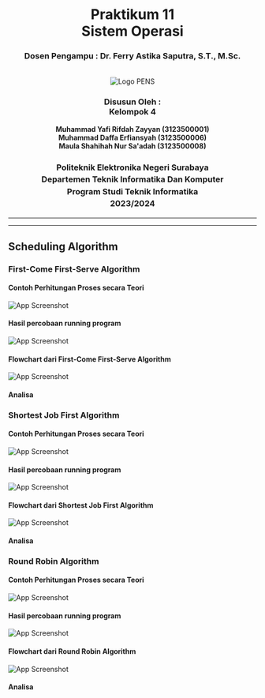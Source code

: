 <div align="center">
  <h1 class="text-align: center;font-weight: bold">Praktikum 11<br>Sistem Operasi</h1>
  <h3 class="text-align: center;">Dosen Pengampu : Dr. Ferry Astika Saputra, S.T., M.Sc.</h3>
</div>
<br />
<div align="center">
  <img src="https://upload.wikimedia.org/wikipedia/id/4/44/Logo_PENS.png" alt="Logo PENS">
  <h3 style="text-align: center;">Disusun Oleh : <br>Kelompok 4</h3>
  <p style="text-align: center;">
    <strong>Muhammad Yafi Rifdah Zayyan (3123500001)</strong><br>
    <strong>Muhammad Daffa Erfiansyah (3123500006)</strong><br>
    <strong>Maula Shahihah Nur Sa'adah (3123500008)</strong>
  </p>

<h3 style="text-align: center;line-height: 1.5">Politeknik Elektronika Negeri Surabaya<br>Departemen Teknik Informatika Dan Komputer<br>Program Studi Teknik Informatika<br>2023/2024</h3>
  <hr><hr>
</div>

## Scheduling Algorithm

### First-Come First-Serve Algorithm

#### Contoh Perhitungan Proses secara Teori

![App Screenshot](img/FCFS-Teori.png)

#### Hasil percobaan running program

![App Screenshot](img/fcfs.png)

#### Flowchart dari First-Come First-Serve Algorithm

![App Screenshot](img/flowchart-fcfs.png)

#### Analisa

### Shortest Job First Algorithm

#### Contoh Perhitungan Proses secara Teori

![App Screenshot](img/SJF-Teori.png)

#### Hasil percobaan running program

![App Screenshot](img/sjf.png)

#### Flowchart dari Shortest Job First Algorithm

![App Screenshot](img/flowchart-sjf.png)

#### Analisa

### Round Robin Algorithm

#### Contoh Perhitungan Proses secara Teori

![App Screenshot](img/Round-Robin-Teori.png)

#### Hasil percobaan running program

![App Screenshot](img/round-robin.png)

#### Flowchart dari Round Robin Algorithm

![App Screenshot](img/flowchart-roundrobin.png)

#### Analisa

